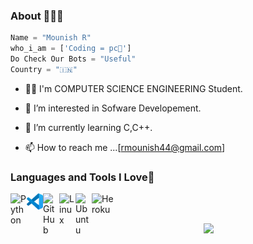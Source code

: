 
### About 🙋🏻‍♂️
```python
Name = "Mounish R"
who_i_am = ['Coding = pc💙']
Do Check Our Bots = "Useful"
Country = "🇮🇳"
```






- 👨‍💻 I'm COMPUTER SCIENCE ENGINEERING Student.
- 👀 I’m interested in Sofware Developement.
- 🌱 I’m currently learning  C,C++.

- 📫 How to reach me ...[rmounish44@gmail.com]



<!---
itsyogieu/itsyogieu is a ✨ special ✨ repository because its `README.md` (this file) appears on your GitHub profile.
You can click the Preview link to take a look at your changes.
--->

### Languages and Tools I Love💙
[<img align="left" alt="Python" width="26px" src="https://upload.wikimedia.org/wikipedia/commons/thumb/c/c3/Python-logo-notext.svg/600px-Python-logo-notext.svg.png" />](https://python.org/)
[<img align="left" alt="Visual Studio Code" width="26px" src="https://raw.githubusercontent.com/github/explore/80688e429a7d4ef2fca1e82350fe8e3517d3494d/topics/visual-studio-code/visual-studio-code.png" />](https://code.visualstudio.com/)
[<img align="left" alt="GitHub" width="26px" src="https://e7.pngegg.com/pngimages/713/558/png-clipart-computer-icons-pro-git-github-logo-text-logo-thumbnail.png" />](https://git-scm.com/)
[<img align="left" alt="Linux" width="26px" src="https://e7.pngegg.com/pngimages/465/779/png-clipart-blue-and-white-c-logo-the-c-programming-language-computer-programming-computer-icons-programmer-blue-angle.png" />](https://www.learn-c.org/)
[<img align="left" alt="Ubuntu" width="26px" src="https://assets.ubuntu.com/v1/29985a98-ubuntu-logo32.png" />](https://www.ubuntu.com)
[<img align="left" alt="Heroku" width="36px" src="https://w7.pngwing.com/pngs/1014/365/png-transparent-angular-js-full-logo-tech-companies-thumbnail.png" />](https://angular.dev/)






    







<br />
<br />
<p align="center">
    <img src="https://img.shields.io/badge/THANKS%20FOR-VISITING%20💙-red?style=for-the-badge&logo=github"/>
</p>

